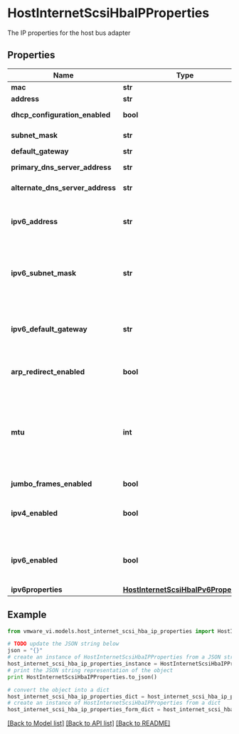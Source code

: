 # HostInternetScsiHbaIPProperties

The IP properties for the host bus adapter 

## Properties
Name | Type | Description | Notes
------------ | ------------- | ------------- | -------------
**mac** | **str** | The MAC address.  | [optional] 
**address** | **str** | The current IPv4 address.  | [optional] 
**dhcp_configuration_enabled** | **bool** | True if the host bus adapter fetches its IP using DHCP.  | 
**subnet_mask** | **str** | The current IPv4 subnet mask.  | [optional] 
**default_gateway** | **str** | The current IPv4 gateway.  | [optional] 
**primary_dns_server_address** | **str** | The current primary DNS address.  | [optional] 
**alternate_dns_server_address** | **str** | The current secondary DNS address.  | [optional] 
**ipv6_address** | **str** | Deprecated since vSphere API 5.5 use { @link IPProperties#ipv6properties }.  The current IPv6 address.  ***Since:*** vSphere API 4.0  | [optional] 
**ipv6_subnet_mask** | **str** | Deprecated since vSphere API 5.5 use { @link IPProperties#ipv6properties }.  The current IPv6 subnet mask.  ***Since:*** vSphere API 4.0  | [optional] 
**ipv6_default_gateway** | **str** | Deprecated since vSphere API 5.5 use { @link IPProperties#ipv6properties }.  The current IPv6 default gateway.  ***Since:*** vSphere API 4.0  | [optional] 
**arp_redirect_enabled** | **bool** | True if ARP Redirect is enabled  ***Since:*** vSphere API 4.0  | [optional] 
**mtu** | **int** | True if the host bus adapter supports setting its MTU, (for Jumbo Frames, etc) Setting enableJumboFrames and not a numeric mtu value implies autoselection of appropriate MTU value for Jumbo Frames.  ***Since:*** vSphere API 4.0  | [optional] 
**jumbo_frames_enabled** | **bool** |  | [optional] 
**ipv4_enabled** | **bool** | True if IPv4 is enabled.  Unset value will keep existing IPv4 enabled state as is.  ***Since:*** vSphere API 6.0  | [optional] 
**ipv6_enabled** | **bool** | True if IPv6 is enabled.  Unset value will keep existing IPv6 enabled state as is.  ***Since:*** vSphere API 6.0  | [optional] 
**ipv6properties** | [**HostInternetScsiHbaIPv6Properties**](HostInternetScsiHbaIPv6Properties.md) |  | [optional] 

## Example

```python
from vmware_vi.models.host_internet_scsi_hba_ip_properties import HostInternetScsiHbaIPProperties

# TODO update the JSON string below
json = "{}"
# create an instance of HostInternetScsiHbaIPProperties from a JSON string
host_internet_scsi_hba_ip_properties_instance = HostInternetScsiHbaIPProperties.from_json(json)
# print the JSON string representation of the object
print HostInternetScsiHbaIPProperties.to_json()

# convert the object into a dict
host_internet_scsi_hba_ip_properties_dict = host_internet_scsi_hba_ip_properties_instance.to_dict()
# create an instance of HostInternetScsiHbaIPProperties from a dict
host_internet_scsi_hba_ip_properties_form_dict = host_internet_scsi_hba_ip_properties.from_dict(host_internet_scsi_hba_ip_properties_dict)
```
[[Back to Model list]](../README.md#documentation-for-models) [[Back to API list]](../README.md#documentation-for-api-endpoints) [[Back to README]](../README.md)



